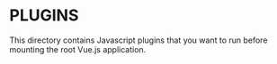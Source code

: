 # PLUGINS

This directory contains Javascript plugins that you want to run before mounting the root Vue.js application.
